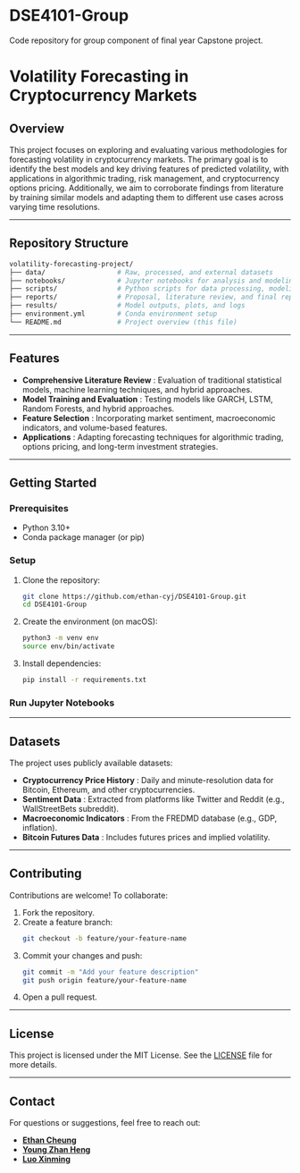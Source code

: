# DSE4101-Group

Code repository for group component of final year Capstone project.

# **Volatility Forecasting in Cryptocurrency Markets**

## **Overview**

This project focuses on exploring and evaluating various methodologies for forecasting volatility in cryptocurrency markets. The primary goal is to identify the best models and key driving features of predicted volatility, with applications in algorithmic trading, risk management, and cryptocurrency options pricing. Additionally, we aim to corroborate findings from literature by training similar models and adapting them to different use cases across varying time resolutions.

---

## **Repository Structure**

```bash
volatility-forecasting-project/
├── data/                  # Raw, processed, and external datasets
├── notebooks/             # Jupyter notebooks for analysis and modeling
├── scripts/               # Python scripts for data processing, modeling, and evaluation
├── reports/               # Proposal, literature review, and final report
├── results/               # Model outputs, plots, and logs
├── environment.yml        # Conda environment setup
└── README.md              # Project overview (this file)
```

---

## **Features**

* **Comprehensive Literature Review** : Evaluation of traditional statistical models, machine learning techniques, and hybrid approaches.
* **Model Training and Evaluation** : Testing models like GARCH, LSTM, Random Forests, and hybrid approaches.
* **Feature Selection** : Incorporating market sentiment, macroeconomic indicators, and volume-based features.
* **Applications** : Adapting forecasting techniques for algorithmic trading, options pricing, and long-term investment strategies.

---

## **Getting Started**

### **Prerequisites**

* Python 3.10+
* Conda package manager (or pip)

### **Setup**

1. Clone the repository:
   ```bash
   git clone https://github.com/ethan-cyj/DSE4101-Group.git
   cd DSE4101-Group
   ```
2. Create the environment (on macOS):
   ```bash
   python3 -m venv env
   source env/bin/activate
   ```
3. Install dependencies:
   ```bash
   pip install -r requirements.txt
   ```

### **Run Jupyter Notebooks**

---

## **Datasets**

The project uses publicly available datasets:

* **Cryptocurrency Price History** : Daily and minute-resolution data for Bitcoin, Ethereum, and other cryptocurrencies.
* **Sentiment Data** : Extracted from platforms like Twitter and Reddit (e.g., WallStreetBets subreddit).
* **Macroeconomic Indicators** : From the FREDMD database (e.g., GDP, inflation). 
* **Bitcoin Futures Data** : Includes futures prices and implied volatility.

---

## **Contributing**

Contributions are welcome! To collaborate:

1. Fork the repository.
2. Create a feature branch:
   ```bash
   git checkout -b feature/your-feature-name
   ```
3. Commit your changes and push:
   ```bash
   git commit -m "Add your feature description"
   git push origin feature/your-feature-name
   ```
4. Open a pull request.

---

## **License**

This project is licensed under the MIT License. See the [LICENSE](https://chatgpt.com/g/g-678f118d47f081918da95d90bd10d502-dse4101-fyp-assistant/c/LICENSE) file for more details.

---

## **Contact**

For questions or suggestions, feel free to reach out:

* **[Ethan Cheung](https://github.com/ethan-cyj/)**
* **[Young Zhan Heng](https://github.com/zhyoung17/)**
* [**Luo Xinming**](https://github.com/team-member-2)
